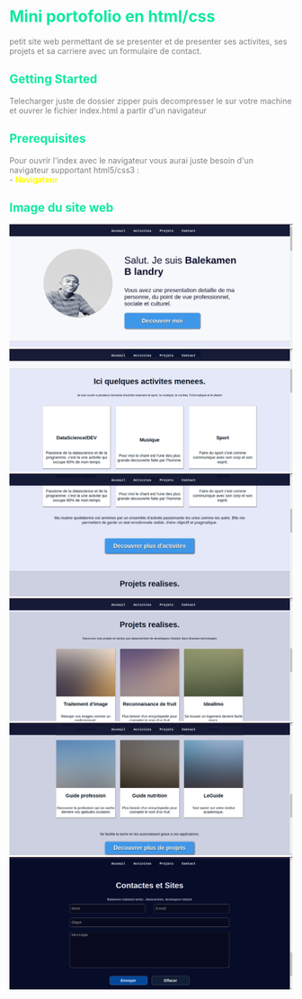 
<h1 style="color:rgb(14, 233, 160);">Mini portofolio en html/css</h1>
<p style="color:gray;">
petit site web permettant de se presenter et de presenter
ses activites, ses projets et sa carriere avec un formulaire de contact.
</p>

<h2 style="color:rgb(14, 233, 160);">Getting Started</h2>
<p style="color:gray;">Telecharger juste de dossier zipper puis decompresser le sur votre machine et 
ouvrer le fichier index.html a partir d'un navigateur </p>


<h2 style="color:rgb(14, 233, 160);">Prerequisites</h2>

<p style="color:gray;" >Pour ouvrir l'index avec le navigateur vous aurai juste besoin d'un navigateur supportant html5/css3 : </br>
 -<span style="color:yellow;"> <strong>Navigateur</span> </strong> </p>


<h2 style="color:rgb(14, 233, 160);">Image du site web</h2>
<img src="./images/1portofolio.png" alt="img1">

<img src="./images/2portofolio.png" alt="img2">
<img src="./images/3portofolio.png" alt="img2">
<img src="./images/4portofolio.png" alt="img2">
<img src="./images/5portofolio.png" alt="img2">
<img src="./images/6portofolio.png" alt="img2">












